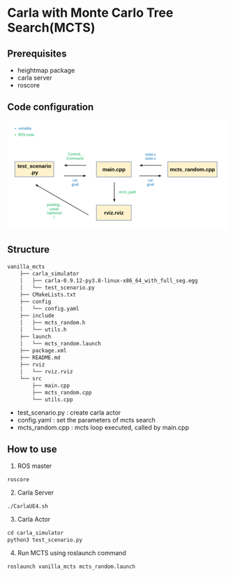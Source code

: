 # Carla with Monte Carlo Tree Search(MCTS)

## Prerequisites
- heightmap package
- carla server
- roscore

## Code configuration
![code_config](https://github.com/scKim33/Carla_with_MCTS/blob/main/fig/1.png)

## Structure
```
vanilla_mcts
    ├── carla_simulator
    │   ├── carla-0.9.12-py3.8-linux-x86_64_with_full_seg.egg
    │   └── test_scenario.py
    ├── CMakeLists.txt
    ├── config
    │   └── config.yaml
    ├── include
    │   ├── mcts_random.h
    │   └── utils.h
    ├── launch
    │   └── mcts_random.launch
    ├── package.xml
    ├── README.md
    ├── rviz
    │   └── rviz.rviz
    └── src
        ├── main.cpp
        ├── mcts_random.cpp
        └── utils.cpp
```
- test_scenario.py : create carla actor
- config.yaml : set the parameters of mcts search
- mcts_random.cpp : mcts loop executed, called by main.cpp

## How to use
1. ROS master
```
roscore
```
2. Carla Server
```
./CarlaUE4.sh
```
3. Carla Actor
```
cd carla_simulator
python3 test_scenario.py
```
4. Run MCTS using roslaunch command
```
roslaunch vanilla_mcts mcts_random.launch
```
